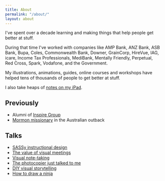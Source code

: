 ```yaml
---
title: About
permalink: "/about/"
layout: about
---
```


  I've spent over a decade learning and making things that help people get better at stuff.

  During that time I've worked with companies like AMP Bank, ANZ Bank, ASB Bank, Bupa, Coles, Commonwealth Bank, Downer, GrainCorp, HireVue, IAG, icare, Income Tax Professionals, MediBank, Mentally Friendly, Perpetual, Red Cross, Spark, Vodafone, and the Government.

  My illustrations, animations, guides, online courses and workshops have helped tens of thousands of people to get better at stuff.

  I also take heaps of [notes on my iPad](/visual-note-taking).


<h2>Previously</h2>
<ul>
  <li>Alumni of <a href="http://inspiregroup.com.au" target="_blank">Inspire Group</a></li>
  <!--<li>Instructional designer at <a href="https://www.sitel.com" target="_blank">Sitel</a></li>-->
  <li><a href="https://www.facebook.com/photo.php?fbid=430976848499&set=a.405379188499.185174.543723499&type=3&theater" target="_blank">Mormon missionary</a> in the Australian outback</li>
</ul>

## Talks
<ul>
  <li><a href="https://speakerdeck.com/blairrorani/sassy-instructional-design" target="_blank">SASSy instructional design</a></li>
  <li><a href="https://speakerdeck.com/blairrorani/the-value-of-visual-meetings" target="_blank">The value of visual meetings</a></li>
  <li><a href="https://speakerdeck.com/blairrorani/visual-note-taking-at-aitd-2015" target="_blank">Visual note-taking</a></li>
  <li><a href="https://speakerdeck.com/blairrorani/the-photocopier-just-talked-to-me" target="_blank">The photocopier just talked to me</a></li>
  <li><a href="https://speakerdeck.com/blairrorani/diy-visual-storytelling" target="_blank">DIY visual storytelling</a></li>
  <li><a href="https://speakerdeck.com/blairrorani/how-to-draw-a-ninja" target="_blank">How to draw a ninja</a></li>
</ul>
